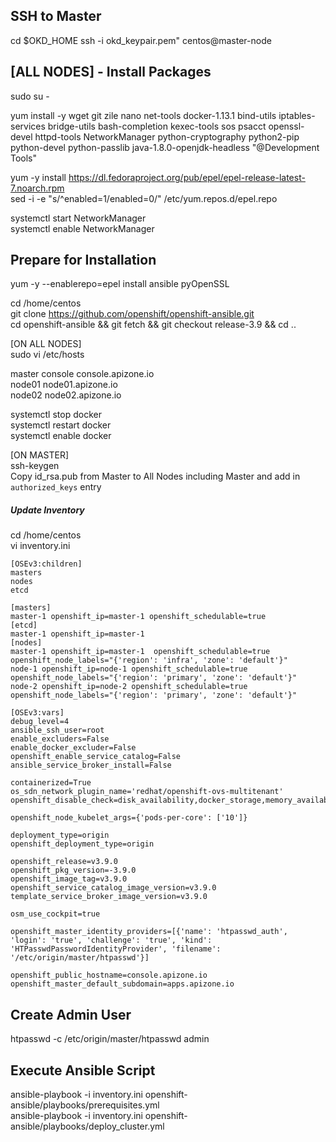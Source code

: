 SSH to Master
---
cd $OKD_HOME
ssh -i okd_keypair.pem" centos@master-node

[ALL NODES] - Install Packages
---
sudo su -

yum install -y wget git zile nano net-tools docker-1.13.1 bind-utils iptables-services bridge-utils bash-completion kexec-tools sos psacct openssl-devel httpd-tools NetworkManager python-cryptography python2-pip python-devel python-passlib java-1.8.0-openjdk-headless "@Development Tools"

yum -y install https://dl.fedoraproject.org/pub/epel/epel-release-latest-7.noarch.rpm  
sed -i -e "s/^enabled=1/enabled=0/" /etc/yum.repos.d/epel.repo  
  
systemctl start NetworkManager  
systemctl enable NetworkManager  

Prepare for Installation
---
yum -y --enablerepo=epel install ansible pyOpenSSL

cd /home/centos  
git clone https://github.com/openshift/openshift-ansible.git   
cd openshift-ansible && git fetch && git checkout release-3.9 && cd ..  
  
[ON ALL NODES]  
sudo vi /etc/hosts   
  
<MASTER-IP> master console console.apizone.io   
<NODE-1-IP> node01 node01.apizone.io  
<NODE-2-IP> node02 node02.apizone.io  
  
systemctl stop docker  
systemctl restart docker  
systemctl enable docker  
  

[ON MASTER]  
ssh-keygen  
Copy id_rsa.pub from Master to All Nodes including Master and add in `authorized_keys` entry  

  
##### Update Inventory  
cd /home/centos  
vi inventory.ini  


	[OSEv3:children]
	masters
	nodes
	etcd

	[masters]
	master-1 openshift_ip=master-1 openshift_schedulable=true
	[etcd]
	master-1 openshift_ip=master-1
	[nodes]
	master-1 openshift_ip=master-1  openshift_schedulable=true openshift_node_labels="{'region': 'infra', 'zone': 'default'}"
	node-1 openshift_ip=node-1 openshift_schedulable=true  openshift_node_labels="{'region': 'primary', 'zone': 'default'}"
	node-2 openshift_ip=node-2 openshift_schedulable=true  openshift_node_labels="{'region': 'primary', 'zone': 'default'}"

	[OSEv3:vars]
	debug_level=4
	ansible_ssh_user=root
	enable_excluders=False
	enable_docker_excluder=False
	openshift_enable_service_catalog=False
	ansible_service_broker_install=False

	containerized=True
	os_sdn_network_plugin_name='redhat/openshift-ovs-multitenant'
	openshift_disable_check=disk_availability,docker_storage,memory_availability,docker_image_availability

	openshift_node_kubelet_args={'pods-per-core': ['10']}

	deployment_type=origin
	openshift_deployment_type=origin

	openshift_release=v3.9.0
	openshift_pkg_version=-3.9.0
	openshift_image_tag=v3.9.0
	openshift_service_catalog_image_version=v3.9.0
	template_service_broker_image_version=v3.9.0

	osm_use_cockpit=true

	openshift_master_identity_providers=[{'name': 'htpasswd_auth', 'login': 'true', 'challenge': 'true', 'kind': 'HTPasswdPasswordIdentityProvider', 'filename': '/etc/origin/master/htpasswd'}]

	openshift_public_hostname=console.apizone.io
	openshift_master_default_subdomain=apps.apizone.io



Create Admin User
---
htpasswd -c /etc/origin/master/htpasswd admin  
<Enter Password>  

Execute Ansible Script
---
ansible-playbook -i inventory.ini openshift-ansible/playbooks/prerequisites.yml  
ansible-playbook -i inventory.ini openshift-ansible/playbooks/deploy_cluster.yml  


